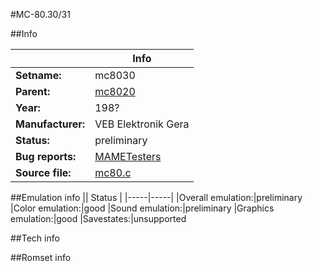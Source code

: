 #MC-80.30/31

##Info

||Info|
|-----|-----|
|**Setname:**|mc8030
|**Parent:**|[mc8020](mc8020.md)
|**Year:**|198?
|**Manufacturer:**|VEB Elektronik Gera
|**Status:**|preliminary
|**Bug reports:**|[MAMETesters](http://mametesters.org/view_all_set.php?type=1&temporary=y&search=mc80.c)
|**Source file:**|[mc80.c](https://github.com/mamedev/mame/blob/master/src/mess/drivers/mc80.c)

##Emulation info
|| Status |
|-----|-----|
|Overall emulation:|preliminary
|Color emulation:|good
|Sound emulation:|preliminary
|Graphics emulation:|good
|Savestates:|unsupported

##Tech info

##Romset info

<!--- START OF EDITED COMMENT DO NOT TOUCH TEXT ABOVE-->
